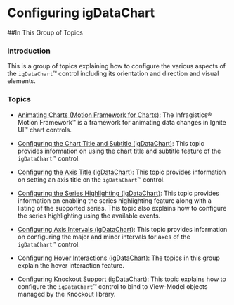 ﻿<!--
|metadata|
{
    "fileName": "igdatachart-configuring",
    "controlName": "",
    "tags": []
}
|metadata|
-->

# Configuring igDataChart



##In This Group of Topics


### Introduction

This is a group of topics explaining how to configure the various aspects of the `igDataChart`™ control including its orientation and direction and visual elements.

### Topics


-	[Animating Charts (Motion Framework for Charts)](igDataChart-Animating-Charts.html): The Infragistics® Motion Framework™ is a framework for animating data changes in Ignite UI™ chart controls.

-	[Configuring the Chart Title and Subtitle (igDataChart)](igDataChart-Chart-Titles-and-Subtitles.html): This topic provides information on using the chart title and subtitle feature of the `igDataChart`™ control.

-	[Configuring the Axis Title (igDataChart)](igDataChart-Axis-Title.html): This topic provides information on setting an axis title on the `igDataChart`™ control.

-	[Configuring the Series Highlighting (igDataChart)](igDataChart-Series-Highlighting.html): This topic provides information on enabling the series highlighting feature along with a listing of the supported series. This topic also explains how to configure the series highlighting using the available events.

-   [Configuring Axis Intervals (igDataChart)](igDataChart-Axis-Title.html): This topic provides information on configuring the major and minor intervals for axes of the `igDataChart`™ control.

-	[Configuring Hover Interactions (igDataChart)](HoverInteractions-Hover-Interactions.html): The topics in this group explain the hover interaction feature.

-	[Configuring Knockout Support (igDataChart)](igDataChart-KnockoutJS-Support.html): This topic explains how to configure the `igDataChart`™ control to bind to View-Model objects managed by the Knockout library.





 

 


